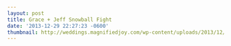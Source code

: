 ```yaml
---
layout: post
title: Grace + Jeff Snowball Fight
date: '2013-12-29 22:27:23 -0600'
thumbnail: http://weddings.magnifiedjoy.com/wp-content/uploads/2013/12/12-15-13-Grace-Jeff-Engagement-011_WEB-480x375.jpg
---
```


